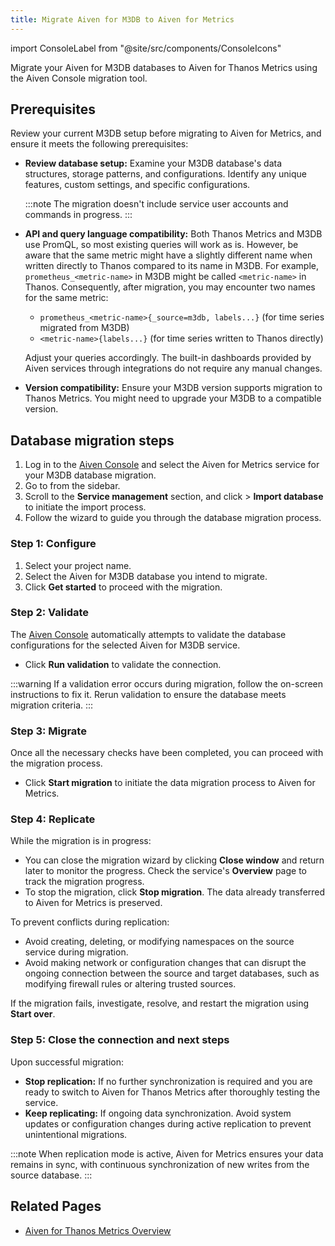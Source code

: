 ```yaml
---
title: Migrate Aiven for M3DB to Aiven for Metrics
---
```


import ConsoleLabel from "@site/src/components/ConsoleIcons"

Migrate your Aiven for M3DB databases to Aiven for Thanos Metrics using the Aiven Console migration tool.

## Prerequisites

Review your current M3DB setup before migrating to Aiven for Metrics, and ensure it
meets the following prerequisites:

- **Review database setup:** Examine your M3DB database's data structures, storage
  patterns, and configurations. Identify any unique features, custom settings, and
  specific configurations.

  :::note
  The migration doesn't include service user accounts and commands in progress.
  :::

- **API and query language compatibility:** Both Thanos Metrics and M3DB use PromQL, so
  most existing queries will work as is. However, be aware that the same metric might
  have a slightly different name when written directly to Thanos compared to its name
  in M3DB. For example, `prometheus_<metric-name>` in M3DB might be
  called `<metric-name>` in Thanos. Consequently, after migration, you may encounter
  two names for the same metric:
    - `prometheus_<metric-name>{_source=m3db, labels...}` (for time series migrated from M3DB)
    - `<metric-name>{labels...}` (for time series written to Thanos directly)

  Adjust your queries accordingly. The built-in dashboards provided by Aiven services
  through integrations do not require any manual changes.
- **Version compatibility:** Ensure your M3DB version supports migration to Thanos
  Metrics. You might need to upgrade your M3DB to a compatible version.

## Database migration steps

1. Log in to the [Aiven Console](https://console.aiven.io/) and select the
   Aiven for Metrics service for your M3DB database migration.
1. Go to <ConsoleLabel name="service settings"/> from the sidebar.
1. Scroll to the **Service management** section, and click
   <ConsoleLabel name="actions"/> > **Import database** to initiate the import process.
1. Follow the wizard to guide you through the database migration process.

### Step 1: Configure

1. Select your project name.
1. Select the Aiven for M3DB database you intend to migrate.
1. Click **Get started** to proceed with the migration.

### Step 2: Validate

The [Aiven Console](https://console.aiven.io/) automatically attempts to validate
the database configurations for the selected Aiven for M3DB service.

- Click **Run validation** to validate the connection.

:::warning
If a validation error occurs during migration, follow the on-screen instructions to
fix it. Rerun validation to ensure the database meets migration criteria.
:::

### Step 3: Migrate

Once all the necessary checks have been completed, you can proceed with
the migration process.

- Click **Start migration** to initiate the data migration
process to Aiven for Metrics.

### Step 4: Replicate

While the migration is in progress:

- You can close the migration wizard by clicking **Close window** and return later
  to monitor the progress. Check the service's **Overview** page to track the
  migration progress.
- To stop the migration, click **Stop migration**. The data already transferred to
  Aiven for Metrics is preserved.

To prevent conflicts during replication:

- Avoid creating, deleting, or modifying namespaces on the source service
  during migration.
- Avoid making network or configuration changes that can disrupt the ongoing
  connection between the source and target databases, such as modifying firewall
  rules or altering trusted sources.

If the migration fails, investigate, resolve, and restart the migration
using **Start over**.

### Step 5: Close the connection and next steps

Upon successful migration:

- **Stop replication:** If no further synchronization is required and you are ready
  to switch to Aiven for Thanos Metrics after thoroughly testing the service.
- **Keep replicating:** If ongoing data synchronization. Avoid system updates or
  configuration changes during active replication to prevent unintentional migrations.

:::note
When replication mode is active, Aiven for Metrics ensures your data remains in sync,
with continuous synchronization of new writes from the source database.
:::

## Related Pages

- [Aiven for Thanos Metrics Overview](/docs/products/metrics)
